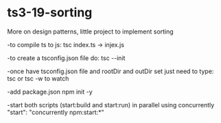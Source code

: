 # ts3-19-sorting

More on design patterns, little project to implement sorting

-to compile ts to js:
tsc index.ts -> injex.js

-to create a tsconfig.json file do:
tsc --init

-once have tsconfig.json file and rootDir and outDir set just need to type:
tsc or tsc -w to watch

-add package.json
npm init -y

-start both scripts (start:build and start:run) in parallel using concurrently
"start": "concurrently npm:start:\*"
